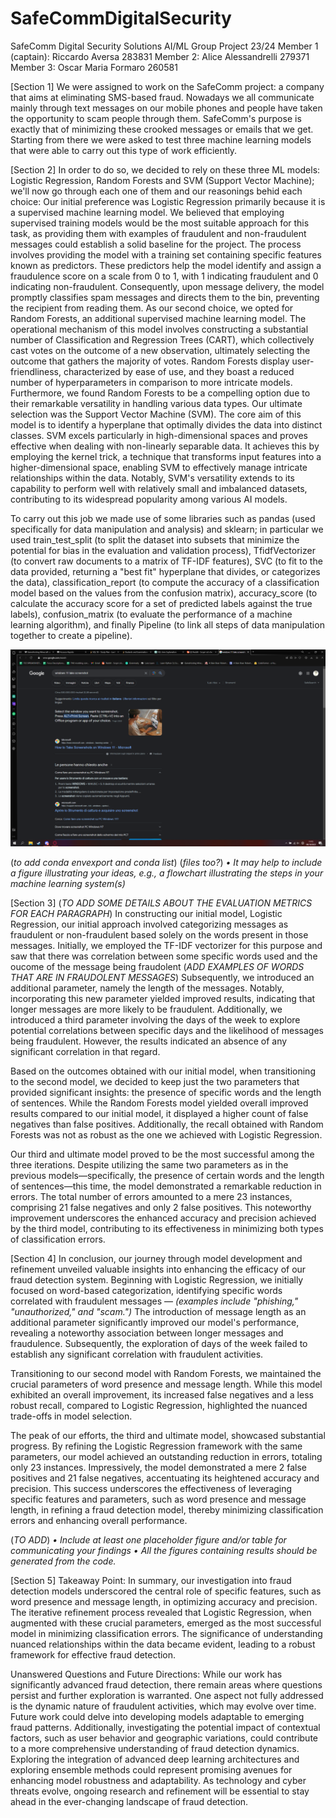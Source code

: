 # SafeCommDigitalSecurity

SafeComm Digital Security Solutions AI/ML Group Project 23/24
Member 1 (captain): Riccardo Aversa 283831
Member 2: Alice Alessandrelli 279371
Member 3: Oscar Maria Formaro 260581



[Section 1]
We were assigned to work on the SafeComm project: a company that aims at eliminating SMS-based fraud. Nowadays we all communicate mainly through text messages on our mobile phones and people have taken the opportunity to scam people through them. 
SafeComm's purpose is exactly that of minimizing these crooked messages or emails that we get. Starting from there we were asked to test three machine learning models that were able to carry out this type of work efficiently. 

[Section 2]
In order to do so, we decided to rely on these three ML models: Logistic Regression, Random Forests and SVM (Support Vector Machine); we'll now go through each one of them and our reasonings behid each choice:
Our initial preference was Logistic Regression primarily because it is a supervised machine learning model. We believed that employing supervised training models would be the most suitable approach for this task, as providing them with examples of fraudulent and non-fraudulent messages could establish a solid baseline for the project. The process involves providing the model with a training set containing specific features known as predictors. These predictors help the model identify and assign a fraudulence score on a scale from 0 to 1, with 1 indicating fraudulent and 0 indicating non-fraudulent. Consequently, upon message delivery, the model promptly classifies spam messages and directs them to the bin, preventing the recipient from reading them.
As our second choice, we opted for Random Forests, an additional supervised machine learning model. The operational mechanism of this model involves constructing a substantial number of Classification and Regression Trees (CART), which collectively cast votes on the outcome of a new observation, ultimately selecting the outcome that gathers the majority of votes. Random Forests display user-friendliness, characterized by ease of use, and they boast a reduced number of hyperparameters in comparison to more intricate models. Furthermore, we found Random Forests to be a compelling option due to their remarkable versatility in handling various data types.
Our ultimate selection was the Support Vector Machine (SVM). The core aim of this model is to identify a hyperplane that optimally divides the data into distinct classes. SVM excels particularly in high-dimensional spaces and proves effective when dealing with non-linearly separable data. It achieves this by employing the kernel trick, a technique that transforms input features into a higher-dimensional space, enabling SVM to effectively manage intricate relationships within the data. Notably, SVM's versatility extends to its capability to perform well with relatively small and imbalanced datasets, contributing to its widespread popularity among various AI models.

To carry out this job we made use of some libraries such as pandas (used specifically for data manipulation and analysis) and sklearn; in particular we used train_test_split (to split the dataset into subsets that minimize the potential for bias in the evaluation and validation process), TfidfVectorizer (to convert raw documents to a matrix of TF-IDF features), SVC (to fit to the data provided, returning a "best fit" hyperplane that divides, or categorizes the data), classification_report (to compute the accuracy of a classification model based on the values from the confusion matrix), accuracy_score (to calculate the accuracy score for a set of predicted labels against the true labels), confusion_matrix (to evaluate the performance of a machine learning algorithm), and finally Pipeline (to link all steps of data manipulation together to create a pipeline). 

![alt text](https://github.com/Oscarformaro/SafeCommDigitalSecurity/blob/36c0485e6dcc7d39b2a9502a85d6389d32e6f54c/Screenshot%202023-10-09%20111539.png)

(*to add conda envexport and conda list*)
(*files too?*)
*• It may help to include a figure illustrating your ideas, e.g., a flowchart illustrating the steps in your machine learning system(s)*


[Section 3]   (*TO ADD SOME DETAILS ABOUT THE EVALUATION METRICS FOR EACH PARAGRAPH*)
In constructing our initial model, Logistic Regression, our initial approach involved categorizing messages as fraudulent or non-fraudulent based solely on the words present in those messages. Initially, we employed the TF-IDF vectorizer for this purpose and saw that there was correlation between some specific words used and the oucome of the message being fraudolent (*ADD EXAMPLES OF WORDS THAT ARE IN FRAUDOLENT MESSAGES*) Subsequently, we introduced an additional parameter, namely the length of the messages. Notably, incorporating this new parameter yielded improved results, indicating that longer messages are more likely to be fraudulent. Additionally, we introduced a third parameter involving the days of the week to explore potential correlations between specific days and the likelihood of messages being fraudulent. However, the results indicated an absence of any significant correlation in that regard.

Based on the outcomes obtained with our initial model, when transitioning to the second model, we decided to keep just the two parameters that provided significant insights: the presence of specific words and the length of sentences. While the Random Forests model yielded overall improved results compared to our initial model, it displayed a higher count of false negatives than false positives. Additionally, the recall obtained with Random Forests was not as robust as the one we achieved with Logistic Regression.

Our third and ultimate model proved to be the most successful among the three iterations. Despite utilizing the same two parameters as in the previous models—specifically, the presence of certain words and the length of sentences—this time, the model demonstrated a remarkable reduction in errors. The total number of errors amounted to a mere 23 instances, comprising 21 false negatives and only 2 false positives. This noteworthy improvement underscores the enhanced accuracy and precision achieved by the third model, contributing to its effectiveness in minimizing both types of classification errors.

[Section 4]
In conclusion, our journey through model development and refinement unveiled valuable insights into enhancing the efficacy of our fraud detection system. Beginning with Logistic Regression, we initially focused on word-based categorization, identifying specific words correlated with fraudulent messages — *(examples include "phishing," "unauthorized," and "scam.")* The introduction of message length as an additional parameter significantly improved our model's performance, revealing a noteworthy association between longer messages and fraudulence. Subsequently, the exploration of days of the week failed to establish any significant correlation with fraudulent activities.

Transitioning to our second model with Random Forests, we maintained the crucial parameters of word presence and message length. While this model exhibited an overall improvement, its increased false negatives and a less robust recall, compared to Logistic Regression, highlighted the nuanced trade-offs in model selection.

The peak of our efforts, the third and ultimate model, showcased substantial progress. By refining the Logistic Regression framework with the same parameters, our model achieved an outstanding reduction in errors, totaling only 23 instances. Impressively, the model demonstrated a mere 2 false positives and 21 false negatives, accentuating its heightened accuracy and precision. This success underscores the effectiveness of leveraging specific features and parameters, such as word presence and message length, in refining a fraud detection model, thereby minimizing classification errors and enhancing overall performance.

(*TO ADD*)
*• Include at least one placeholder figure and/or table for communicating your findings*
*• All the figures containing results should be generated from the code.*

[Section 5] 
Takeaway Point:
In summary, our investigation into fraud detection models underscored the central role of specific features, such as word presence and message length, in optimizing accuracy and precision. The iterative refinement process revealed that Logistic Regression, when augmented with these crucial parameters, emerged as the most successful model in minimizing classification errors. The significance of understanding nuanced relationships within the data became evident, leading to a robust framework for effective fraud detection.

Unanswered Questions and Future Directions:
While our work has significantly advanced fraud detection, there remain areas where questions persist and further exploration is warranted. One aspect not fully addressed is the dynamic nature of fraudulent activities, which may evolve over time. Future work could delve into developing models adaptable to emerging fraud patterns. Additionally, investigating the potential impact of contextual factors, such as user behavior and geographic variations, could contribute to a more comprehensive understanding of fraud detection dynamics. Exploring the integration of advanced deep learning architectures and exploring ensemble methods could represent promising avenues for enhancing model robustness and adaptability. As technology and cyber threats evolve, ongoing research and refinement will be essential to stay ahead in the ever-changing landscape of fraud detection.